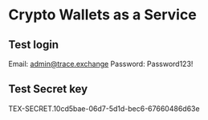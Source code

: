# Crypto Wallets as a Service

## Test login

Email: admin@trace.exchange
Password: Password123!

## Test Secret key

TEX-SECRET.10cd5bae-06d7-5d1d-bec6-67660486d63e

